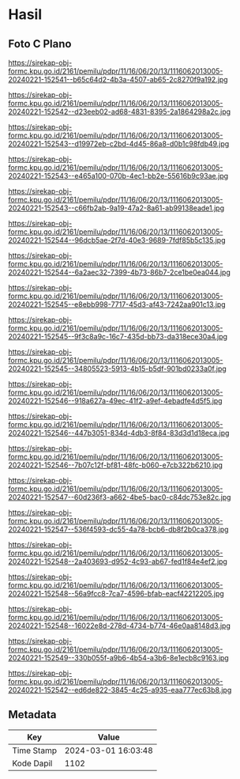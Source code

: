 # Hasil

## Foto C Plano

https://sirekap-obj-formc.kpu.go.id/2161/pemilu/pdpr/11/16/06/20/13/1116062013005-20240221-152541--b65c64d2-4b3a-4507-ab65-2c8270f9a192.jpg

https://sirekap-obj-formc.kpu.go.id/2161/pemilu/pdpr/11/16/06/20/13/1116062013005-20240221-152542--d23eeb02-ad68-4831-8395-2a1864298a2c.jpg

https://sirekap-obj-formc.kpu.go.id/2161/pemilu/pdpr/11/16/06/20/13/1116062013005-20240221-152543--d19972eb-c2bd-4d45-86a8-d0b1c98fdb49.jpg

https://sirekap-obj-formc.kpu.go.id/2161/pemilu/pdpr/11/16/06/20/13/1116062013005-20240221-152543--e465a100-070b-4ec1-bb2e-55616b9c93ae.jpg

https://sirekap-obj-formc.kpu.go.id/2161/pemilu/pdpr/11/16/06/20/13/1116062013005-20240221-152543--c66fb2ab-9a19-47a2-8a61-ab99138eade1.jpg

https://sirekap-obj-formc.kpu.go.id/2161/pemilu/pdpr/11/16/06/20/13/1116062013005-20240221-152544--96dcb5ae-2f7d-40e3-9689-7fdf85b5c135.jpg

https://sirekap-obj-formc.kpu.go.id/2161/pemilu/pdpr/11/16/06/20/13/1116062013005-20240221-152544--6a2aec32-7399-4b73-86b7-2ce1be0ea044.jpg

https://sirekap-obj-formc.kpu.go.id/2161/pemilu/pdpr/11/16/06/20/13/1116062013005-20240221-152545--e8ebb998-7717-45d3-af43-7242aa901c13.jpg

https://sirekap-obj-formc.kpu.go.id/2161/pemilu/pdpr/11/16/06/20/13/1116062013005-20240221-152545--9f3c8a9c-16c7-435d-bb73-da318ece30a4.jpg

https://sirekap-obj-formc.kpu.go.id/2161/pemilu/pdpr/11/16/06/20/13/1116062013005-20240221-152545--34805523-5913-4b15-b5df-901bd0233a0f.jpg

https://sirekap-obj-formc.kpu.go.id/2161/pemilu/pdpr/11/16/06/20/13/1116062013005-20240221-152546--918a627a-49ec-41f2-a9ef-4ebadfe4d5f5.jpg

https://sirekap-obj-formc.kpu.go.id/2161/pemilu/pdpr/11/16/06/20/13/1116062013005-20240221-152546--447b3051-834d-4db3-8f84-83d3d1d18eca.jpg

https://sirekap-obj-formc.kpu.go.id/2161/pemilu/pdpr/11/16/06/20/13/1116062013005-20240221-152546--7b07c12f-bf81-48fc-b060-e7cb322b6210.jpg

https://sirekap-obj-formc.kpu.go.id/2161/pemilu/pdpr/11/16/06/20/13/1116062013005-20240221-152547--60d236f3-a662-4be5-bac0-c84dc753e82c.jpg

https://sirekap-obj-formc.kpu.go.id/2161/pemilu/pdpr/11/16/06/20/13/1116062013005-20240221-152547--536f4593-dc55-4a78-bcb6-db8f2b0ca378.jpg

https://sirekap-obj-formc.kpu.go.id/2161/pemilu/pdpr/11/16/06/20/13/1116062013005-20240221-152548--2a403693-d952-4c93-ab67-fed1f84e4ef2.jpg

https://sirekap-obj-formc.kpu.go.id/2161/pemilu/pdpr/11/16/06/20/13/1116062013005-20240221-152548--56a9fcc8-7ca7-4596-bfab-eacf42212205.jpg

https://sirekap-obj-formc.kpu.go.id/2161/pemilu/pdpr/11/16/06/20/13/1116062013005-20240221-152548--16022e8d-278d-4734-b774-46e0aa8148d3.jpg

https://sirekap-obj-formc.kpu.go.id/2161/pemilu/pdpr/11/16/06/20/13/1116062013005-20240221-152549--330b055f-a9b6-4b54-a3b6-8e1ecb8c9163.jpg

https://sirekap-obj-formc.kpu.go.id/2161/pemilu/pdpr/11/16/06/20/13/1116062013005-20240221-152542--ed6de822-3845-4c25-a935-eaa777ec63b8.jpg


## Metadata

| Key        | Value               |
| ---------- | ------------------- |
| Time Stamp | 2024-03-01 16:03:48 |
| Kode Dapil | 1102                |



